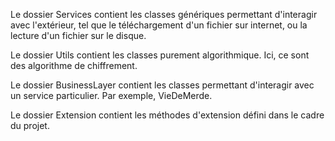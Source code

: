 ﻿Le dossier Services contient les classes génériques permettant d'interagir avec l'extérieur, tel 
que le téléchargement d'un fichier sur internet, ou la lecture d'un fichier sur le disque.

Le dossier Utils contient les classes purement algorithmique. Ici, ce sont des algorithme de chiffrement.

Le dossier BusinessLayer contient les classes permettant d'interagir avec un service particulier. Par exemple, VieDeMerde.

Le dossier Extension contient les méthodes d'extension défini dans le cadre du projet.